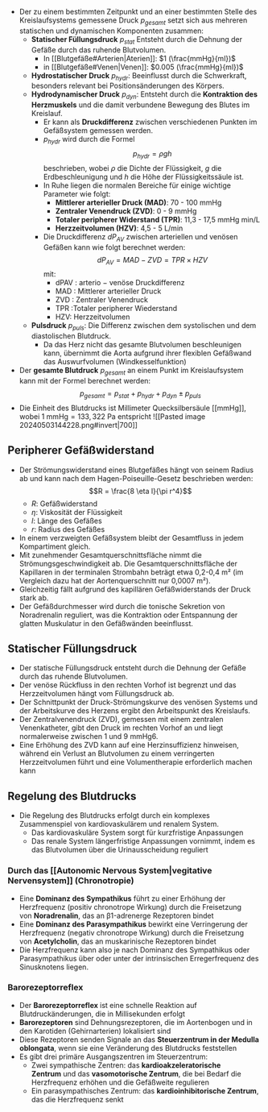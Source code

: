 - Der zu einem bestimmten Zeitpunkt und an einer bestimmten Stelle des Kreislaufsystems gemessene Druck $p_{gesamt}$ setzt sich aus mehreren statischen und dynamischen Komponenten zusammen:
	- **Statischer Füllungsdruck** $p_{stat}$ Entsteht durch die Dehnung der Gefäße durch das ruhende Blutvolumen.
		- In [[Blutgefäße#Arterien|Aterien]]: $1 (\frac{mmHg}{ml})$
		- in [[Blutgefäße#Venen|Venen]]: $0.005 (\frac{mmHg}{ml})$
	- **Hydrostatischer Druck** $p_{hydr}$: Beeinflusst durch die Schwerkraft, besonders relevant bei Positionsänderungen des Körpers.
	- **Hydrodynamischer Druck** $p_{dyn}$: Entsteht durch die **Kontraktion des Herzmuskels** und die damit verbundene Bewegung des Blutes im Kreislauf.
		- Er kann als **Druckdifferenz** zwischen verschiedenen Punkten im Gefäßsystem gemessen werden.
		- $p_{hydr}$ wird durch die Formel $$p_{hydr} = \rho g h$$beschrieben, wobei $\rho$ die Dichte der Flüssigkeit, $g$ die Erdbeschleunigung und $h$ die Höhe der Flüssigkeitssäule ist.
		- In Ruhe liegen die normalen Bereiche für einige wichtige Parameter wie folgt:
		    - **Mittlerer arterieller Druck (MAD)**: 70 - 100 mmHg
		    - **Zentraler Venendruck (ZVD)**: 0 - 9 mmHg
		    - **Totaler peripherer Widerstand (TPR)**: 11,3 - 17,5 mmHg min/L
		    - **Herzzeitvolumen (HZV)**: 4,5 - 5 L/min
		- Die Druckdifferenz $dP_{AV}$ zwischen arteriellen und venösen Gefäßen kann wie folgt berechnet werden: $$dP_{AV} = MAD - ZVD = TPR \times HZV$$ mit:
			- dPAV : arterio − venöse Druckdifferenz 
			- MAD : Mittlerer arterieller Druck 
			- ZVD : Zentraler Venendruck 
			- TPR :Totaler peripherer Wiederstand
			- HZV: Herzzeitvolumen
	- **Pulsdruck** $p_{puls}$: Die Differenz zwischen dem systolischen und dem diastolischen Blutdruck.
		- Da das Herz nicht das gesamte Blutvolumen beschleunigen kann, übernimmt die Aorta aufgrund ihrer flexiblen Gefäßwand das Auswurfvolumen (Windkesselfunktion)
- Der **gesamte Blutdruck** $p_{gesamt}$ an einem Punkt im Kreislaufsystem kann mit der Formel berechnet werden:$$p_{gesamt} = p_{stat} + p_{hydr} + p_{dyn} \pm p_{puls}$$
- Die Einheit des Blutdrucks ist Millimeter Quecksilbersäule [[mmHg]], wobei $1 \text{ mmHg} = 133,322 \text{ Pa}$ entspricht
![[Pasted image 20240503144228.png#invert|700]]
## Peripherer Gefäßwiderstand
- Der Strömungswiderstand eines Blutgefäßes hängt von seinem Radius ab und kann nach dem Hagen-Poiseuille-Gesetz beschrieben werden: $$R = \frac{8 \eta l}{\pi r^4}$$
	- $R$: Gefäßwiderstand
	- $\eta$: Viskosität der Flüssigkeit
	- $l$: Länge des Gefäßes
	- $r$: Radius des Gefäßes
- In einem verzweigten Gefäßsystem bleibt der Gesamtfluss in jedem Kompartiment gleich.
- Mit zunehmender Gesamtquerschnittsfläche nimmt die Strömungsgeschwindigkeit ab. Die Gesamtquerschnittsfläche der Kapillaren in der terminalen Strombahn beträgt etwa 0,2-0,4 m² (im Vergleich dazu hat der Aortenquerschnitt nur 0,0007 m²).
- Gleichzeitig fällt aufgrund des kapillären Gefäßwiderstands der Druck stark ab.
- Der Gefäßdurchmesser wird durch die tonische Sekretion von Noradrenalin reguliert, was die Kontraktion oder Entspannung der glatten Muskulatur in den Gefäßwänden beeinflusst.
## Statischer Füllungsdruck
- Der statische Füllungsdruck entsteht durch die Dehnung der Gefäße durch das ruhende Blutvolumen. 
- Der venöse Rückfluss in den rechten Vorhof ist begrenzt und das Herzzeitvolumen hängt vom Füllungsdruck ab. 
- Der Schnittpunkt der Druck-Strömungskurve des venösen Systems und der Arbeitskurve des Herzens ergibt den Arbeitspunkt des Kreislaufs. 
- Der Zentralvenendruck (ZVD), gemessen mit einem zentralen Venenkatheter, gibt den Druck im rechten Vorhof an und liegt normalerweise zwischen 1 und 9 mmHg6. 
- Eine Erhöhung des ZVD kann auf eine Herzinsuffizienz hinweisen, während ein Verlust an Blutvolumen zu einem verringerten Herzzeitvolumen führt und eine Volumentherapie erforderlich machen kann
## Regelung des Blutdrucks
- Die Regelung des Blutdrucks erfolgt durch ein komplexes Zusammenspiel von kardiovaskulärem und renalem System. 
	- Das kardiovaskuläre System sorgt für kurzfristige Anpassungen
	- Das renale System längerfristige Anpassungen vornimmt, indem es das Blutvolumen über die Urinausscheidung reguliert
### Durch das [[Autonomic Nervous System|vegitative Nervensystem]] (Chronotropie)
- Eine **Dominanz des Sympathikus** führt zu einer Erhöhung der Herzfrequenz (positiv chronotrope Wirkung) durch die Freisetzung von **Noradrenalin**, das an β1-adrenerge Rezeptoren bindet
- Eine **Dominanz des Parasympathikus** bewirkt eine Verringerung der Herzfrequenz (negativ chronotrope Wirkung) durch die Freisetzung von **Acetylcholin**, das an muskarinische Rezeptoren bindet
- Die Herzfrequenz kann also je nach Dominanz des Sympathikus oder Parasympathikus über oder unter der intrinsischen Erregerfrequenz des Sinusknotens liegen.
### Barorezeptorreflex
- Der **Barorezeptorreflex** ist eine schnelle Reaktion auf Blutdruckänderungen, die in Millisekunden erfolgt
- **Barorezeptoren** sind Dehnungsrezeptoren, die im Aortenbogen und in den Karotiden (Gehirnarterien) lokalisiert sind
- Diese Rezeptoren senden Signale an das **Steuerzentrum in der Medulla oblongata**, wenn sie eine Veränderung des Blutdrucks feststellen
- Es gibt drei primäre Ausgangszentren im Steuerzentrum:
    - Zwei sympathische Zentren: das **kardioakzeleratorische Zentrum** und das **vasomotorische Zentrum**, die bei Bedarf die Herzfrequenz erhöhen und die Gefäßweite regulieren
    - Ein parasympathisches Zentrum: das **kardioinhibitorische Zentrum**, das die Herzfrequenz senkt